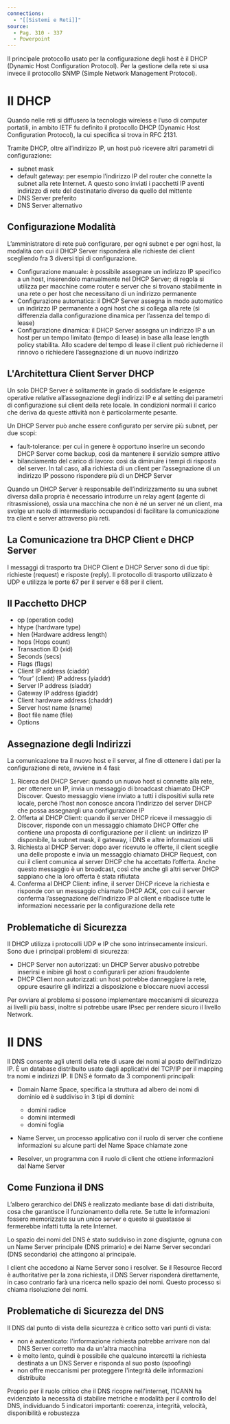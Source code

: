 ```yaml
---
connections:
  - "[[Sistemi e Reti]]"
source:
  - Pag. 310 - 337
  - Powerpoint
---
```



Il principale protocollo usato per la configurazione degli host è il DHCP (Dynamic Host Configuration Protocol). Per la gestione della rete si usa invece il protocollo SNMP (Simple Network Management Protocol).

# Il DHCP

Quando nelle reti si diffusero la tecnologia wireless e l’uso di computer portatili, in ambito IETF fu definito il protocollo DHCP (Dynamic Host Configuration Protocol), la cui specifica si trova in RFC 2131.

Tramite DHCP, oltre all’indirizzo IP, un host può ricevere altri parametri di configurazione:
- subnet mask
- default gateway: per esempio l’indirizzo IP del router che connette la subnet alla rete Internet. A questo sono inviati i pacchetti IP aventi indirizzo di rete del destinatario diverso da quello del mittente
- DNS Server preferito
- DNS Server alternativo

## Configurazione Modalità

L’amministratore di rete può configurare, per ogni subnet e per ogni host, la modalità con cui il DHCP Server risponderà alle richieste dei client scegliendo fra 3 diversi tipi di configurazione.

- Configurazione manuale: è possibile assegnare un indirizzo IP specifico a un host, inserendolo manualmente nel DHCP Server; di regola si utilizza per macchine come router e server che si trovano stabilmente in una rete o per host che necessitano di un indirizzo permanente
- Configurazione automatica: il DHCP Server assegna in modo automatico un indirizzo IP permanente a ogni host che si collega alla rete (si differenzia dalla configurazione dinamica per l’assenza del tempo di lease)
- Configurazione dinamica: il DHCP Server assegna un indirizzo IP a un host per un tempo limitato (tempo di lease) in base alla lease length policy stabilita. Allo scadere del tempo di lease il client può richiederne il rinnovo o richiedere l’assegnazione di un nuovo indirizzo

## L'Architettura Client Server DHCP

Un solo DHCP Server è solitamente in grado di soddisfare le esigenze operative relative all’assegnazione degli indirizzi IP e al setting dei parametri di configurazione sui client della rete locale. In condizioni normali il carico che deriva da queste attività non è particolarmente pesante.

Un DHCP Server può anche essere configurato per servire più subnet, per due scopi:
- fault-tolerance: per cui in genere è opportuno inserire un secondo DHCP Server come backup, così da mantenere il servizio sempre attivo
- bilanciamento del carico di lavoro: così da diminuire i tempi di risposta del server. In tal caso, alla richiesta di un client per l’assegnazione di un indirizzo IP possono rispondere più di un DHCP Server

Quando un DHCP Server è responsabile dell’indirizzamento su una subnet diversa dalla propria è necessario introdurre un relay agent (agente di ritrasmissione), ossia una macchina che non è né un server né un client, ma svolge un ruolo di intermediario occupandosi di facilitare la comunicazione tra client e server attraverso più reti.

## La Comunicazione tra DHCP Client e DHCP Server

I messaggi di trasporto tra DHCP Client e DHCP Server sono di due tipi: richieste (request) e risposte (reply). Il protocollo di trasporto utilizzato è UDP e utilizza le porte 67 per il server e 68 per il client.

## Il Pacchetto DHCP

- op (operation code)
- htype (hardware type)
- hlen (Hardware address length)
- hops (Hops count)
- Transaction ID (xid)
- Seconds (secs)
- Flags (flags)
- Client IP address (ciaddr)
- ‘Your’ (client) IP address (yiaddr)
- Server IP address (siaddr)
- Gateway IP address (giaddr)
- Client hardware address (chaddr)
- Server host name (sname)
- Boot file name (file)
- Options

## Assegnazione degli Indirizzi

La comunicazione tra il nuovo host e il server, al fine di ottenere i dati per la configurazione di rete, avviene in 4 fasi:

1. Ricerca del DHCP Server: quando un nuovo host si connette alla rete, per ottenere un IP, invia un messaggio di broadcast chiamato DHCP Discover. Questo messaggio viene inviato a tutti i dispositivi sulla rete locale, perché l’host non conosce ancora l’indirizzo del server DHCP che possa assegnargli una configurazione IP
2. Offerta al DHCP Client: quando il server DHCP riceve il messaggio di Discover, risponde con un messaggio chiamato DHCP Offer che contiene una proposta di configurazione per il client: un indirizzo IP disponibile, la subnet mask, il gateway, i DNS e altre informazioni utili
3. Richiesta al DHCP Server: dopo aver ricevuto le offerte, il client sceglie una delle proposte e invia un messaggio chiamato DHCP Request, con cui il client comunica al server DHCP che ha accettato l’offerta. Anche questo messaggio è un broadcast, così che anche gli altri server DHCP sappiano che la loro offerta è stata rifiutata
4. Conferma al DHCP Client: infine, il server DHCP riceve la richiesta e risponde con un messaggio chiamato DHCP ACK, con cui il server conferma l’assegnazione dell’indirizzo IP al client e ribadisce tutte le informazioni necessarie per la configurazione della rete

## Problematiche di Sicurezza

Il DHCP utilizza i protocolli UDP e IP che sono intrinsecamente insicuri. Sono due i principali problemi di sicurezza:
- DHCP Server non autorizzati: un DHCP Server abusivo potrebbe inserirsi e inibire gli host o configurarli per azioni fraudolente
- DHCP Client non autorizzati: un host potrebbe danneggiare la rete, oppure esaurire gli indirizzi a disposizione e bloccare nuovi accessi

Per ovviare al problema si possono implementare meccanismi di sicurezza ai livelli più bassi, inoltre si potrebbe usare IPsec per rendere sicuro il livello Network.

# Il DNS

Il DNS consente agli utenti della rete di usare dei nomi al posto dell’indirizzo IP. È un database distribuito usato dagli applicativi del TCP/IP per il mapping tra nomi e indirizzi IP. Il DNS è formato da 3 componenti principali:

- Domain Name Space, specifica la struttura ad albero dei nomi di dominio ed è suddiviso in 3 tipi di domini:
  - domini radice
  - domini intermedi
  - domini foglia

- Name Server, un processo applicativo con il ruolo di server che contiene informazioni su alcune parti del Name Space chiamate zone
- Resolver, un programma con il ruolo di client che ottiene informazioni dal Name Server

## Come Funziona il DNS

L’albero gerarchico del DNS è realizzato mediante base di dati distribuita, cosa che garantisce il funzionamento della rete. Se tutte le informazioni fossero memorizzate su un unico server e questo si guastasse si fermerebbe infatti tutta la rete Internet.

Lo spazio dei nomi del DNS è stato suddiviso in zone disgiunte, ognuna con un Name Server principale (DNS primario) e dei Name Server secondari (DNS secondario) che attingono al principale.

I client che accedono ai Name Server sono i resolver. Se il Resource Record è authoritative per la zona richiesta, il DNS Server risponderà direttamente, in caso contrario farà una ricerca nello spazio dei nomi. Questo processo si chiama risoluzione dei nomi.

## Problematiche di Sicurezza del DNS

Il DNS dal punto di vista della sicurezza è critico sotto vari punti di vista:
- non è autenticato: l'informazione richiesta potrebbe arrivare non dal DNS Server corretto ma da un'altra macchina
- è molto lento, quindi è possibile che qualcuno intercetti la richiesta destinata a un DNS Server e risponda al suo posto (spoofing)
- non offre meccanismi per proteggere l'integrità delle informazioni distribuite

Proprio per il ruolo critico che il DNS ricopre nell'internet, l'ICANN ha evidenziato la necessità di stabilire metriche e modalità per il controllo del DNS, individuando 5 indicatori importanti: coerenza, integrità, velocità, disponibilità e robustezza
